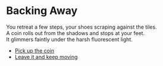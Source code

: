 # Backing Away

You retreat a few steps, your shoes scraping against the tiles.  
A coin rolls out from the shadows and stops at your feet.  
It glimmers faintly under the harsh fluorescent light.  

- [Pick up the coin](choice-a3-coin.md)  
- [Leave it and keep moving](choice-a3-ignore.md)